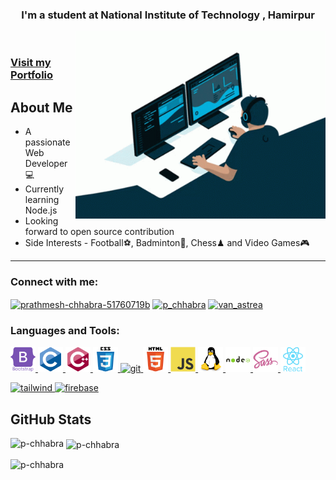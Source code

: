 <h3 align="center">I'm a student at National Institute of Technology , Hamirpur</h3>
<img align="right" src="https://github.com/p-chhabra/p-chhabra/blob/main/software-software-development%20.gif" alt="gif" height="300" width="400"/>
<br>
  <h3> <a target="_blank" href="https://prathmesh-chhabra-portfolio.netlify.app/"> Visit my Portfolio </a></h3>
  
<h2>About Me</h2>
<ul>
<li>A passionate Web Developer💻</li>
<li>Currently learning Node.js</li>
<li>Looking forward to open source contribution</li>
<li>Side Interests - Football⚽, Badminton🏸, Chess♟ and Video Games🎮</li>
</ul>
<hr>

<h3 align="left">Connect with me:</h3>
<p align="left">
<a target="_blank" href="https://linkedin.com/in/prathmesh-chhabra-51760719b" target="blank"><img align="center" src="https://raw.githubusercontent.com/rahuldkjain/github-profile-readme-generator/master/src/images/icons/Social/linked-in-alt.svg" alt="prathmesh-chhabra-51760719b" height="30" width="40" /></a>
<a href="https://instagram.com/p_chhabra" target="blank"><img align="center" src="https://raw.githubusercontent.com/rahuldkjain/github-profile-readme-generator/master/src/images/icons/Social/instagram.svg" alt="p_chhabra" height="30" width="40" /></a>
<a href="https://www.leetcode.com/van_astrea" target="blank"><img align="center" src="https://raw.githubusercontent.com/rahuldkjain/github-profile-readme-generator/master/src/images/icons/Social/leet-code.svg" alt="van_astrea" height="30" width="40" /></a>
</p>

<h3 align="left">Languages and Tools:</h3>
<p align="left"> <a href="https://getbootstrap.com" target="_blank" rel="noreferrer"> <img src="https://raw.githubusercontent.com/devicons/devicon/master/icons/bootstrap/bootstrap-plain-wordmark.svg" alt="bootstrap" width="40" height="40"/> </a> <a href="https://www.cprogramming.com/" target="_blank" rel="noreferrer"> <img src="https://raw.githubusercontent.com/devicons/devicon/master/icons/c/c-original.svg" alt="c" width="40" height="40"/> </a> <a href="https://www.w3schools.com/cpp/" target="_blank" rel="noreferrer"> <img src="https://raw.githubusercontent.com/devicons/devicon/master/icons/cplusplus/cplusplus-original.svg" alt="cplusplus" width="40" height="40"/> </a> <a href="https://www.w3schools.com/css/" target="_blank" rel="noreferrer"> <img src="https://raw.githubusercontent.com/devicons/devicon/master/icons/css3/css3-original-wordmark.svg" alt="css3" width="40" height="40"/> </a> <a href="https://git-scm.com/" target="_blank" rel="noreferrer"> <img src="https://www.vectorlogo.zone/logos/git-scm/git-scm-icon.svg" alt="git" width="40" height="40"/> </a> <a href="https://www.w3.org/html/" target="_blank" rel="noreferrer"> <img src="https://raw.githubusercontent.com/devicons/devicon/master/icons/html5/html5-original-wordmark.svg" alt="html5" width="40" height="40"/> </a> <a href="https://developer.mozilla.org/en-US/docs/Web/JavaScript" target="_blank" rel="noreferrer"> <img src="https://raw.githubusercontent.com/devicons/devicon/master/icons/javascript/javascript-original.svg" alt="javascript" width="40" height="40"/> </a> <a href="https://www.linux.org/" target="_blank" rel="noreferrer"> <img src="https://raw.githubusercontent.com/devicons/devicon/master/icons/linux/linux-original.svg" alt="linux" width="40" height="40"/> </a> <a href="https://nodejs.org" target="_blank" rel="noreferrer"> <img src="https://raw.githubusercontent.com/devicons/devicon/master/icons/nodejs/nodejs-original-wordmark.svg" alt="nodejs" width="40" height="40"/> </a> <a href="https://sass-lang.com" target="_blank" rel="noreferrer"> <img src="https://raw.githubusercontent.com/devicons/devicon/master/icons/sass/sass-original.svg" alt="sass" width="40" height="40"/> </a>
<a href="https://reactjs.org/" target="_blank" rel="noreferrer"> <img src="https://raw.githubusercontent.com/devicons/devicon/master/icons/react/react-original-wordmark.svg" alt="react" width="40" height="40"/> </a></p>
<a href="https://tailwindcss.com/" target="_blank" rel="noreferrer"> <img src="https://www.vectorlogo.zone/logos/tailwindcss/tailwindcss-icon.svg" alt="tailwind" width="40" height="40"/> </a>  
<a href="https://firebase.google.com/" target="_blank" rel="noreferrer"> <img src="https://www.vectorlogo.zone/logos/firebase/firebase-icon.svg" alt="firebase" width="40" height="40"/> </a>  

<h2>GitHub Stats</h2>
<p><img align="left" src="https://github-readme-stats.vercel.app/api/top-langs?username=p-chhabra&show_icons=true&locale=en&layout=compact" alt="p-chhabra" /></p>

<p>&nbsp;<img align="center" src="https://github-readme-stats.vercel.app/api?username=p-chhabra&show_icons=true&locale=en" alt="p-chhabra" /></p>
  
<p><img align="center" src="https://github-readme-streak-stats.herokuapp.com/?user=p-chhabra&" alt="p-chhabra" /></p>

